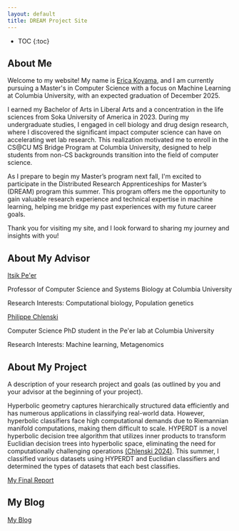 ```yaml
---
layout: default
title: DREAM Project Site
---
```


* TOC
{:toc}
## About Me

Welcome to my website! My name is [Erica Koyama](https://www.linkedin.com/in/ericakoyama/), and I am currently 
pursuing a Master's in Computer Science with a focus on Machine Learning at Columbia University, 
with an expected graduation of December 2025. 

I earned my Bachelor of Arts in Liberal Arts and a concentration in the life sciences from 
Soka University of America in 2023. During my undergraduate studies, I engaged in cell 
biology and drug design research, where I discovered the significant impact computer science 
can have on accelerating wet lab research. This realization motivated me to enroll in the 
CS@CU MS Bridge Program at Columbia University, designed to help students from 
non-CS backgrounds transition into the field of computer science.

As I prepare to begin my Master’s program next fall, I'm excited to participate in the 
Distributed Research Apprenticeships for Master’s (DREAM) program this summer. 
This program offers me the opportunity to gain valuable 
research experience and technical expertise in machine learning, helping me bridge my 
past experiences with my future career goals.

Thank you for visiting my site, and I look forward to sharing my journey and insights with you!

## About My Advisor

[Itsik Pe'er](https://www.cs.columbia.edu/~itsik/)

Professor of Computer Science and Systems Biology at Columbia University

Research Interests: Computational biology, Population genetics

[Philippe Chlenski](https://chlenski.com/)

Computer Science PhD student in the Pe'er lab at Columbia University

Research Interests: Machine learning, Metagenomics

## About My Project

A description of your research project and goals (as outlined by you and your advisor at the beginning 
of your project).

Hyperbolic geometry captures hierarchically structured data efficiently and has numerous applications in classifying real-world data. However, hyperbolic classifiers face high computational demands due to Riemannian manifold computations, making them difficult to scale. HYPERDT is a novel hyperbolic decision tree algorithm that utilizes inner products to transform Euclidian decision trees into hyperbolic space, eliminating the need for computationally challenging operations [(Chlenski 2024)](https://arxiv.org/abs/2310.13841). This summer, I classified various datasets using HYPERDT and Euclidian classifiers and determined the types of datasets that each best classifies.

[My Final Report](files/finalreport.pdf)

## My Blog

[My Blog](blog.html)

